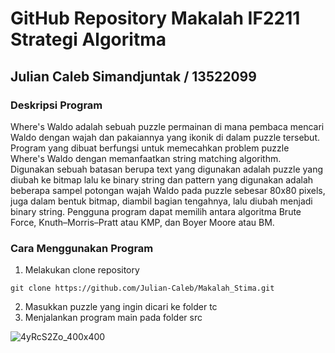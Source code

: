 # GitHub Repository Makalah IF2211 Strategi Algoritma
## Julian Caleb Simandjuntak / 13522099

### Deskripsi Program
Where's Waldo adalah sebuah puzzle permainan di mana pembaca mencari Waldo dengan wajah dan pakaiannya yang ikonik di dalam puzzle tersebut. Program yang dibuat berfungsi untuk memecahkan problem puzzle Where's Waldo dengan memanfaatkan string matching algorithm. Digunakan sebuah batasan berupa text yang digunakan adalah puzzle yang diubah ke bitmap lalu ke binary string dan pattern yang digunakan adalah beberapa sampel potongan wajah Waldo pada puzzle sebesar 80x80 pixels, juga dalam bentuk bitmap, diambil bagian tengahnya, lalu diubah menjadi binary string. Pengguna program dapat memilih antara algoritma Brute Force, Knuth–Morris–Pratt atau KMP, dan Boyer Moore atau BM.

### Cara Menggunakan Program
1. Melakukan clone repository
```
git clone https://github.com/Julian-Caleb/Makalah_Stima.git
```
2. Masukkan puzzle yang ingin dicari ke folder tc
3. Menjalankan program main pada folder src

![4yRcS2Zo_400x400](https://github.com/Julian-Caleb/Makalah_Stima/assets/90737534/27ae98c7-48a3-4b71-823a-721adcf733b3)
